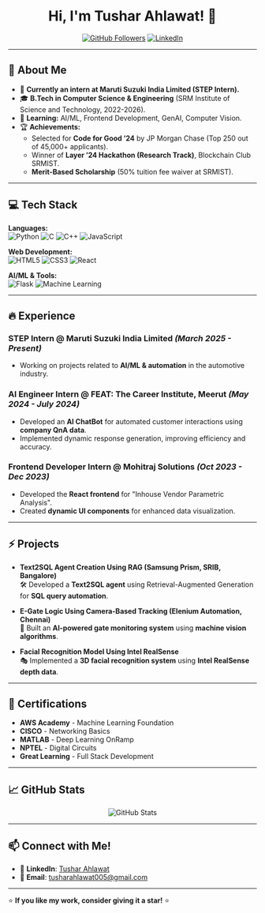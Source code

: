 <h1 align="center">Hi, I'm Tushar Ahlawat! 👋</h1>

<p align="center">
  <a href="https://github.com/tusharahlawat"><img src="https://img.shields.io/github/followers/tusharahlawat?label=Followers&style=social" alt="GitHub Followers"></a>
  <a href="https://www.linkedin.com/in/tushar-ahlawat-863a50187/"><img src="https://img.shields.io/badge/LinkedIn-Connect-blue?style=social&logo=linkedin" alt="LinkedIn"></a>
</p>

---

## 🚀 About Me

- 🔭 **Currently an intern at Maruti Suzuki India Limited (STEP Intern).**
- 🎓 **B.Tech in Computer Science & Engineering** (SRM Institute of Science and Technology, 2022-2026).
- 🌱 **Learning:** AI/ML, Frontend Development, GenAI, Computer Vision.
- 🏆 **Achievements:**  
  - Selected for **Code for Good ’24** by JP Morgan Chase (Top 250 out of 45,000+ applicants).  
  - Winner of **Layer ’24 Hackathon (Research Track)**, Blockchain Club SRMIST.  
  - **Merit-Based Scholarship** (50% tuition fee waiver at SRMIST).  

---

## 💻 Tech Stack

**Languages:**  
![Python](https://img.shields.io/badge/Python-3776AB?style=for-the-badge&logo=python&logoColor=white)
![C](https://img.shields.io/badge/C-A8B9CC?style=for-the-badge&logo=c&logoColor=white)
![C++](https://img.shields.io/badge/C++-00599C?style=for-the-badge&logo=cplusplus&logoColor=white)
![JavaScript](https://img.shields.io/badge/JavaScript-F7DF1E?style=for-the-badge&logo=javascript&logoColor=black)

**Web Development:**  
![HTML5](https://img.shields.io/badge/HTML5-E34F26?style=for-the-badge&logo=html5&logoColor=white)
![CSS3](https://img.shields.io/badge/CSS3-1572B6?style=for-the-badge&logo=css3&logoColor=white)
![React](https://img.shields.io/badge/React-61DAFB?style=for-the-badge&logo=react&logoColor=black)

**AI/ML & Tools:**  
![Flask](https://img.shields.io/badge/Flask-000000?style=for-the-badge&logo=flask&logoColor=white)
![Machine Learning](https://img.shields.io/badge/Machine%20Learning-FF6F00?style=for-the-badge&logo=ai&logoColor=white)

---

## 🔥 Experience

### **STEP Intern @ Maruti Suzuki India Limited** *(March 2025 - Present)*
- Working on projects related to **AI/ML & automation** in the automotive industry.

### **AI Engineer Intern @ FEAT: The Career Institute, Meerut** *(May 2024 - July 2024)*
- Developed an **AI ChatBot** for automated customer interactions using **company QnA data**.
- Implemented dynamic response generation, improving efficiency and accuracy.

### **Frontend Developer Intern @ Mohitraj Solutions** *(Oct 2023 - Dec 2023)*
- Developed the **React frontend** for "Inhouse Vendor Parametric Analysis".
- Created **dynamic UI components** for enhanced data visualization.

---

## ⚡ Projects

- **Text2SQL Agent Creation Using RAG (Samsung Prism, SRIB, Bangalore)**  
  🛠 Developed a **Text2SQL agent** using Retrieval-Augmented Generation for **SQL query automation**.

- **E-Gate Logic Using Camera-Based Tracking (Elenium Automation, Chennai)**  
  🚪 Built an **AI-powered gate monitoring system** using **machine vision algorithms**.

- **Facial Recognition Model Using Intel RealSense**  
  🎭 Implemented a **3D facial recognition system** using **Intel RealSense depth data**.

---

## 📜 Certifications
- **AWS Academy** - Machine Learning Foundation  
- **CISCO** - Networking Basics  
- **MATLAB** - Deep Learning OnRamp  
- **NPTEL** - Digital Circuits  
- **Great Learning** - Full Stack Development  

---

## 📈 GitHub Stats
<p align="center">
  <img src="https://github-readme-stats.vercel.app/api?username=tusharahlawat&show_icons=true&theme=dark" alt="GitHub Stats">
</p>

---

## 📫 Connect with Me!
- 💼 **LinkedIn**: [Tushar Ahlawat](https://www.linkedin.com/in/tushar-ahlawat-863a50187/)
- 📧 **Email**: [tusharahlawat005@gmail.com](mailto:tusharahlawat005@gmail.com)

---
⭐ **If you like my work, consider giving it a star!** ⭐
